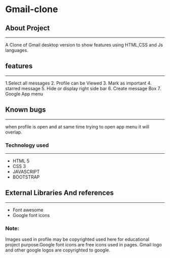 # Gmail-clone

## About Project
<hr>
 A Clone of Gmail desktop version to show features using HTML,CSS and  Js languages.

 ## features
 <hr>
1.Select all messages 
2. Profile can be Viewed
3. Mark as important
4. starred message
5. Hide or display right side bar
6. Create message Box
7. Google App menu

## Known bugs
<hr>
when profile is open and at same time trying to  open app menu it will overlap.


### Technology used 
<hr>
<ul>
 <li>HTML 5</li>
  <li>CSS 3</li>
   <li>JAVASCRIPT</li>
    <li>BOOTSTRAP</li>
    
</ul>

## External Libraries And references
<hr>
<ul>
<li>Font awesome</li>
<li>Google font icons</li>

</ul>

### Note:
Images used in profile may be copyrighted used here for educational project purpose.Google font icons are free icons  used in pages.
Gmail logo and other google logos are copyrighted to google.

